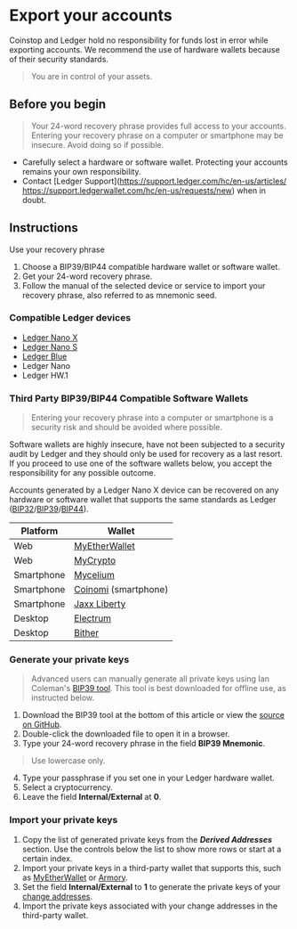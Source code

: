 
# Export your accounts

Coinstop and Ledger hold no responsibility for funds lost in error while exporting accounts. We recommend the use of hardware wallets because of their security standards.

>You are in control of your assets.

## Before you begin

>Your 24-word recovery phrase provides full access to your accounts. Entering your recovery phrase on a computer or smartphone may be insecure. Avoid doing so if possible.

-   Carefully select a hardware or software wallet. Protecting your accounts remains your own responsibility.
-   Contact [Ledger Support](https://support.ledger.com/hc/en-us/articles/ https://support.ledgerwallet.com/hc/en-us/requests/new) when in doubt.

## Instructions

Use your recovery phrase

1.  Choose a BIP39/BIP44 compatible hardware  wallet  or software wallet.
2.  Get your 24-word recovery phrase.
3.  Follow the manual of the selected device or service to import your recovery phrase, also referred to as mnemonic seed.

### Compatible Ledger devices

-   [Ledger Nano X](https://www.ledger.com/products/ledger-nano-x)
-   [Ledger Nano S](https://www.ledger.com/products/ledger-nano-s)
-   [Ledger Blue](https://www.ledger.com/products/ledger-blue)
-   Ledger Nano
-   Ledger HW.1

### Third Party BIP39/BIP44 Compatible Software Wallets

>Entering your recovery phrase into a computer or smartphone is a security risk and should be avoided where possible.

Software wallets are highly insecure, have not been subjected to a security audit by Ledger and they should only be used for recovery as a last resort. If you proceed to use one of the software wallets below, you accept the responsibility for any possible outcome.

Accounts generated by a Ledger Nano X device can be recovered on any hardware or software wallet that supports the same standards as Ledger ([BIP32](https://github.com/bitcoin/bips/blob/master/bip-0032.mediawiki)/[BIP39](https://github.com/bitcoin/bips/blob/master/bip-0039.mediawiki)/[BIP44](https://github.com/bitcoin/bips/blob/master/bip-0044.mediawiki)).

|Platform|Wallet|
|-|-|
|Web|[MyEtherWallet](https://support.ledger.com/hc/en-us/articles/115005200009-How-to-use-MyEtherWallet-with-Ledger)|
|Web|[MyCrypto](https://mycrypto.com/)|
|Smartphone|[Mycelium](https://play.google.com/store/apps/details?id=com.mycelium.wallet)|
|Smartphone|[Coinomi](https://coinomi.com/) (smartphone)|
|Smartphone|[Jaxx Liberty](https://jaxx.io/downloads.html)|
|Desktop|[Electrum](https://electrum.org/#home)|
|Desktop|[Bither](https://bither.net/)|

### Generate your private keys

>Advanced users can manually generate all private keys using Ian Coleman's [BIP39 tool](https://iancoleman.io/bip39/). This tool is best downloaded for offline use, as instructed below.

1.  Download the BIP39 tool at the bottom of this article or view the [source on GitHub](https://github.com/iancoleman/bip39).
2.  Double-click the downloaded file to open it in a browser.
3.  Type your 24-word recovery phrase in the field **BIP39 Mnemonic**.

>Use lowercase only.

4.  Type your passphrase if you set one in your Ledger hardware wallet.
5.  Select a cryptocurrency.
6.  Leave the field **Internal/External** at **0**.

### Import your private keys

1.  Copy the list of generated private keys from the _**Derived Addresses**_ section. Use the controls below the list to show more rows or start at a certain index.
2.  Import your private keys in a third-party wallet that supports this, such as [MyEtherWallet](https://myetherwallet.com) or [Armory](https://www.bitcoinarmory.com).
3.  Set the field **Internal/External** to **1** to generate the private keys of your [change addresses](https://en.bitcoin.it/wiki/Change).
4.  Import the private keys associated with your change addresses in the third-party wallet.
